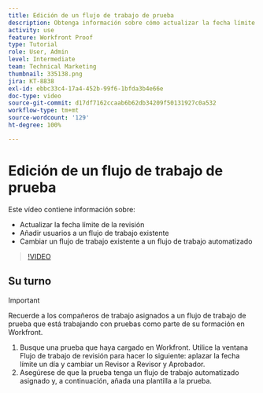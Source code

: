 ```yaml
---
title: Edición de un flujo de trabajo de prueba
description: Obtenga información sobre cómo actualizar la fecha límite de la revisión, agregar usuarios a un flujo de trabajo existente y cambiar un flujo de trabajo existente a uno automatizado en  [!DNL  Workfront].
activity: use
feature: Workfront Proof
type: Tutorial
role: User, Admin
level: Intermediate
team: Technical Marketing
thumbnail: 335138.png
jira: KT-8838
exl-id: ebbc33c4-17a4-452b-99f6-1bfda3b4e66e
doc-type: video
source-git-commit: d17df7162ccaab6b62db34209f50131927c0a532
workflow-type: tm+mt
source-wordcount: '129'
ht-degree: 100%

---
```


# Edición de un flujo de trabajo de prueba

Este vídeo contiene información sobre:

* Actualizar la fecha límite de la revisión
* Añadir usuarios a un flujo de trabajo existente
* Cambiar un flujo de trabajo existente a un flujo de trabajo automatizado

>[!VIDEO](https://video.tv.adobe.com/v/335138/?quality=12&learn=on&enablevpops)

## Su turno

>[!IMPORTANT]
>
>Recuerde a los compañeros de trabajo asignados a un flujo de trabajo de prueba que está trabajando con pruebas como parte de su formación en Workfront.

1. Busque una prueba que haya cargado en Workfront. Utilice la ventana Flujo de trabajo de revisión para hacer lo siguiente: aplazar la fecha límite un día y cambiar un Revisor a Revisor y Aprobador.
1. Asegúrese de que la prueba tenga un flujo de trabajo automatizado asignado y, a continuación, añada una plantilla a la prueba.



<!--
## Learn more
* Add stages and users to an automated workflow on a proof
* Convert a basic workflow to an automated workflow on a proof
* Create or edit an automated workflow for an existing proof
* Edit proof stages and reviewers
-->
